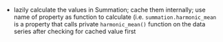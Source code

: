 - lazily calculate the values in Summation; cache them internally; use
  name of property as function to calculate
  (i.e. `summation.harmonic_mean` is a property that calls private
  `harmonic_mean()` function on the data series after checking for
  cached value first
